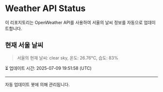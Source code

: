 
# Weather API Status

이 리포지토리는 OpenWeather API를 사용하여 서울의 날씨 정보를 자동으로 업데이트합니다.

## 현재 서울 날씨
> 서울의 현재 날씨: clear sky, 온도: 26.76°C, 습도: 83%

⏳ 업데이트 시간: 2025-07-09 19:51:58 (UTC)

---
자동 업데이트 봇에 의해 관리됩니다.
